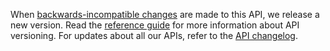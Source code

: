 When [backwards-incompatible changes](https://developer.service.hmrc.gov.uk/guides/income-tax-mtd-end-to-end-service-guide/documentation/how-to-integrate.html#breaking-changes) are made to this API, we release a new version. 
Read the [reference guide](https://developer.service.hmrc.gov.uk/api-documentation/docs/reference-guide#versioning) for more information about API versioning. 
For updates about all our APIs, refer to the [API changelog](https://github.com/hmrc/income-tax-mtd-changelog).
